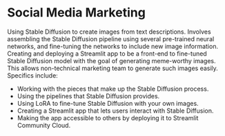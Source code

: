 # Social Media Marketing

Using Stable Diffusion to create images from text descriptions. Involves assembling the Stable Diffusion pipeline using several pre-trained neural networks, and fine-tuning the networks to include new image information. Creating and deploying a Streamlit app to be a front-end to fine-tuned Stable Diffusion model with the goal of generating meme-worthy images. This allows non-technical marketing team to generate such images easily. Specifics include:

- Working with the  pieces that make up the Stable Diffusion process.
- Using the pipelines that Stable Diffusion provides.
- Using LoRA to fine-tune Stable Diffusion with your own images. 
- Creating a Streamlit app that lets users interact with Stable Diffusion.
- Making the app accessible to others by deploying it to Streamlit Community Cloud.
